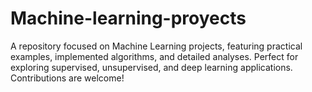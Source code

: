 # Machine-learning-proyects
A repository focused on Machine Learning projects, featuring practical examples, implemented algorithms, and detailed analyses. Perfect for exploring supervised, unsupervised, and deep learning applications. Contributions are welcome!
